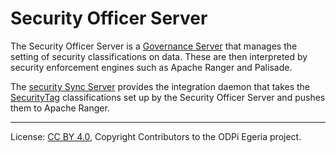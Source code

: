 <!-- SPDX-License-Identifier: CC-BY-4.0 -->
<!-- Copyright Contributors to the ODPi Egeria project 2020. -->

# Security Officer Server

The Security Officer Server is a [Governance Server](governance-server-types.md)
that manages the setting of security classifications on data.
These are then interpreted by security enforcement engines
such as Apache Ranger and Palisade.

The [security Sync Server](security-sync-server.md) provides the
integration daemon that takes the 
[SecurityTag](../../../../open-metadata-publication/website/open-metadata-types/0423-Security-Tags.md) classifications
set up by the Security Officer Server and pushes them to Apache Ranger.

----
License: [CC BY 4.0](https://creativecommons.org/licenses/by/4.0/),
Copyright Contributors to the ODPi Egeria project.